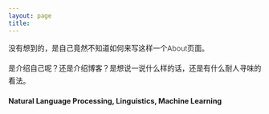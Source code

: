 ```yaml
---
layout: page
title: 
---
```


<div style="font-size: 0.9rem; font-weight:300; line-height: 1.6rem;">

没有想到的，是自己竟然不知道如何来写这样一个About页面。<br>

是介绍自己呢？还是介绍博客？是想说一说什么样的话，还是有什么耐人寻味的看法。

<p class="message" style="font-size: 0.9rem; font-weight: 700">
Natural Language Processing, Linguistics, Machine Learning
</p>


</div>